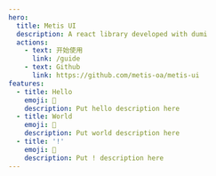 ```yaml
---
hero:
  title: Metis UI
  description: A react library developed with dumi
  actions:
    - text: 开始使用
      link: /guide
    - text: Github
      link: https://github.com/metis-oa/metis-ui
features:
  - title: Hello
    emoji: 💎
    description: Put hello description here
  - title: World
    emoji: 🌈
    description: Put world description here
  - title: '!'
    emoji: 🚀
    description: Put ! description here
---
```


